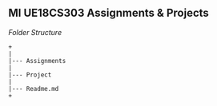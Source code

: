 ## MI UE18CS303 Assignments & Projects

*Folder Structure*

```
+
|
|--- Assignments
|
|--- Project
|
|--- Readme.md
+
```